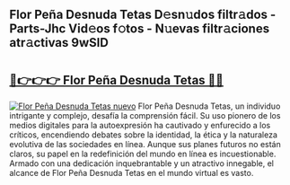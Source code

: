 ## Flor Peña Desnuda Tetas D𝚎sn𝚞dos filtr𝚊dos - Parts-Jhc Vid𝚎os f𝚘tos - N𝚞evas filtr𝚊ciones atr𝚊ctivas 9wSlD

# <h2><a href="http://mbay2r.tromn.icu/?c=Flor+Pe%c3%b1a+Desnuda+Tetas">🔗👉👉👉 Flor Peña Desnuda Tetas 🔗🔗</a></h2>

[![Flor Peña Desnuda Tetas nuevo](https://i.imgur.com/pEAQMta.gif)](http://mbay2r.tromn.icu/?c=Flor+Pe%c3%b1a+Desnuda+Tetas)
Flor Peña Desnuda Tetas, un individuo intrigante y complejo, desafía la comprensión fácil. Su uso pionero de los medios digitales para la autoexpresión ha cautivado y enfurecido a los críticos, encendiendo debates sobre la identidad, la ética y la naturaleza evolutiva de las sociedades en línea. Aunque sus planes futuros no están claros, su papel en la redefinición del mundo en línea es incuestionable. Armado con una dedicación inquebrantable y un atractivo innegable, el alcance de Flor Peña Desnuda Tetas en el mundo virtual es vasto.
